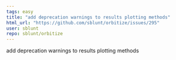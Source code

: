 ```yaml
---
tags: easy
title: "add deprecation warnings to results plotting methods"
html_url: "https://github.com/sblunt/orbitize/issues/295"
user: sblunt
repo: sblunt/orbitize
---
```


add deprecation warnings to results plotting methods